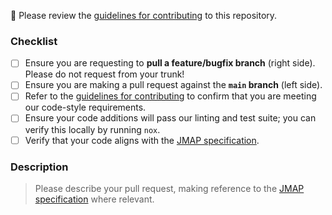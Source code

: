 🚨 Please review the [guidelines for contributing](./CONTRIBUTING.md) to this repository.

### Checklist

- [ ] Ensure you are requesting to **pull a feature/bugfix branch** (right side). Please do not request from your trunk!
- [ ] Ensure you are making a pull request against the **`main` branch** (left side).
- [ ] Refer to the [guidelines for contributing](./CONTRIBUTING.md) to confirm that you are meeting our code-style requirements.
- [ ] Ensure your code additions will pass our linting and test suite; you can verify this locally by running `nox`.
- [ ] Verify that your code aligns with the [JMAP specification](https://jmap.io/spec.html).

### Description

> Please describe your pull request, making reference to the [JMAP specification](https://jmap.io/spec.html) where relevant.
